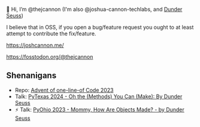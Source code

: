 👋 Hi, I’m @thejcannon (I'm also @joshua-cannon-techlabs, and [Dunder Seuss](https://www.youtube.com/watch?v=CSpzTx-S8B0))

I believe that in OSS, if you open a bug/feature request you ought to at least attempt to contribute the fix/feature.

https://joshcannon.me/

https://fosstodon.org/@thejcannon

## Shenanigans

- Repo: [Advent of one-line-of Code 2023](https://github.com/thejcannon/AdventOf-OneLineOf-Code2023)
- Talk: [PyTexas 2024 - Oh the (Methods) You Can (Make): By Dunder Seuss](https://www.youtube.com/watch?v=p1V9So7HBcg)
- ⚡ Talk: [PyOhio 2023 - Mommy, How Are Objects Made? - by Dunder Seuss](https://youtu.be/P6ZoR8Egkpg)

